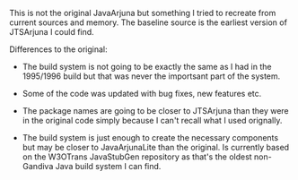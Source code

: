 This is not the original JavaArjuna but something I tried to recreate
from current sources and memory. The baseline source is the earliest
version of JTSArjuna I could find.

Differences to the original:

- The build system is not going to be exactly the same as I had in the
1995/1996 build but that was never the importsant part of the system.

- Some of the code was updated with bug fixes, new features etc.

- The package names are going to be closer to JTSArjuna than they were
  in the original code simply because I can't recall what I used orignally.

- The build system is just enough to create the necessary components but may be closer
to JavaArjunaLite than the original. Is currently based on the W3OTrans JavaStubGen
repository as that's the oldest non-Gandiva Java build system I can find.
